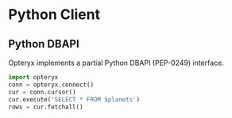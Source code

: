 # Python Client

## Python DBAPI

Opteryx implements a partial Python DBAPI (PEP-0249) interface.

~~~python
import opteryx
conn = opteryx.connect()
cur = conn.cursor()
cur.execute('SELECT * FROM $planets')
rows = cur.fetchall()
~~~